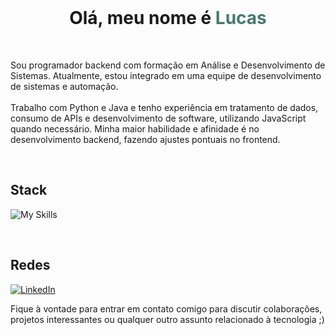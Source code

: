 <br>

<h1 align="center">Olá, meu nome é <span style="color: #457a6d;">Lucas</span></h1>

<br>

<p align="left"> 
  Sou programador backend com formação em Análise e Desenvolvimento de Sistemas. Atualmente, estou integrado em uma equipe de desenvolvimento de sistemas e automação. <br><br>Trabalho com Python e Java e tenho experiência em tratamento de dados, consumo de APIs e desenvolvimento de software, utilizando JavaScript quando necessário. Minha maior habilidade e afinidade é no desenvolvimento backend, fazendo ajustes pontuais no frontend.
</p>

<br>

## Stack
![My Skills](https://skillicons.dev/icons?i=python,flask,spring,mongodb,postgres,docker,gcp,selenium,bash&theme=dark)

<br>

## Redes

[![LinkedIn](https://img.shields.io/badge/linkedin-242938.svg?style=for-the-badge&logo=linkedin&logoColor=202222)](https://www.linkedin.com/in/lucas-aguiar-5a889126b/)

Fique à vontade para entrar em contato comigo para discutir colaborações, projetos interessantes ou qualquer outro assunto relacionado à tecnologia ;)<br><br>
